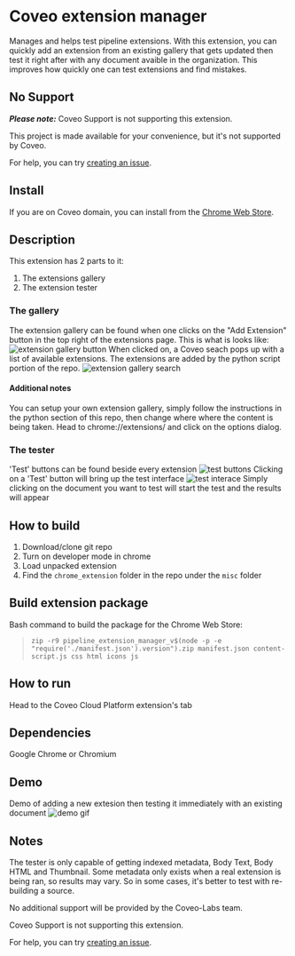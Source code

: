 # Coveo extension manager
Manages and helps test pipeline extensions. With this extension, you can quickly add an extension from an existing gallery that gets updated then test it right after with any document avaible in the organization. This improves how quickly one can test extensions and find mistakes.

## No Support

***Please note:*** Coveo Support is not supporting this extension.

This project is made available for your convenience, but it's not supported by Coveo. 

For help, you can try [creating an issue](https://github.com/coveo-labs/pipeline-extension-manager/issues). 


## Install

If you are on Coveo domain, you can install from the [Chrome Web Store](https://chrome.google.com/webstore/detail/tester-for-indexing-pipel/gbaapjhekfgfnjkijijdfkllbfhobieb?hl=en-US).

## Description
This extension has 2 parts to it:
1. The extensions gallery
2. The extension tester

### The gallery
The extension gallery can be found when one clicks on the "Add Extension" button in the top right of the extensions page.
This is what is looks like:
![extension gallery button](https://user-images.githubusercontent.com/17149559/27692683-569b0ad6-5cb5-11e7-996f-1d4f8e12c08e.png)
When clicked on, a Coveo seach pops up with a list of available extensions. The extensions are added by the python script portion of the repo.
![extension gallery search](../screenshots/extensiongallery.png)

#### Additional notes
You can setup your own extension gallery, simply follow the instructions in the python section of this repo, then
change where where the content is being taken. Head to chrome://extensions/ and click on the options dialog.

### The tester
'Test' buttons can be found beside every extension
![test buttons](https://user-images.githubusercontent.com/17149559/27692869-cd622802-5cb5-11e7-8c69-f93b6b88c5f1.png)
Clicking on a 'Test' button will bring up the test interface
![test interace](../screenshots/selectdocument.png)
Simply clicking on the document you want to test will start the test and the results will appear

## How to build
1. Download/clone git repo
2. Turn on developer mode in chrome
3. Load unpacked extension
4. Find the `chrome_extension` folder in the repo under the `misc` folder

## Build extension package

Bash command to build the package for the Chrome Web Store:
> `zip -r9 pipeline_extension_manager_v$(node -p -e "require('./manifest.json').version").zip manifest.json content-script.js css html icons js`

## How to run
Head to the Coveo Cloud Platform extension's tab

## Dependencies
Google Chrome or Chromium

## Demo
Demo of adding a new extesion then testing it immediately with an existing document
![demo gif](https://user-images.githubusercontent.com/17149559/27694135-46eed5b4-5cb9-11e7-9ab3-dac634291270.gif)


## Notes

The tester is only capable of getting indexed metadata, Body Text, Body HTML and Thumbnail.
Some metadata only exists when a real extension is being ran, so results may vary.
So in some cases, it's better to test with re-building a source.

No additional support will be provided by the Coveo-Labs team.

Coveo Support is not supporting this extension. 

For help, you can try [creating an issue](https://github.com/coveo-labs/pipeline-extension-manager/issues). 
